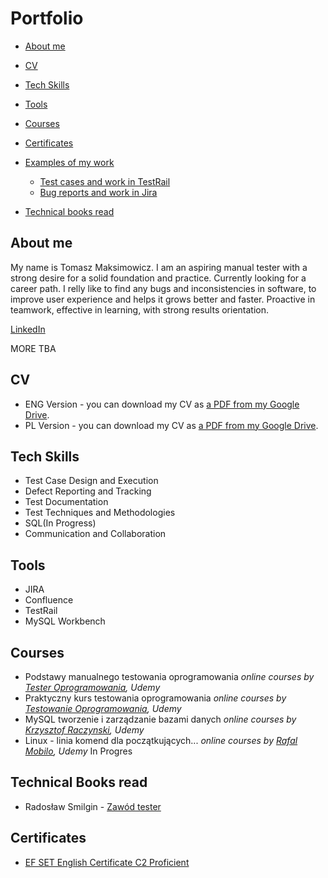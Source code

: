 # Portfolio
- [About me](#about-me)
- [CV](#cv)
- [Tech Skills](#tech-skills)
- [Tools](#tools)
- [Courses](#courses)
- [Certificates](#certificates)
- [Examples of my work](#examples-of-my-work)
  * [Test cases and work in TestRail](#test-cases-and-work-in-testrail)
  * [Bug reports and work in Jira](#bug-reports-and-work-in-jira)
  
- [Technical books read](#technical-books-read)

## About me
My name is Tomasz Maksimowicz. I am an aspiring manual tester with a strong desire for a solid foundation and practice. Currently looking for a career path. I relly like to find any bugs and inconsistencies in software, to improve user experience and helps it grows better and faster. Proactive in teamwork, effective in learning, with strong results orientation.

[LinkedIn](https://www.linkedin.com/in/tomasz-maksimowicz-74a33116b/)

MORE TBA

## CV

- ENG Version - you can download my CV as [a PDF from my Google Drive](https://drive.google.com/file/d/14Sa92jydw36qoAiwp_C1QpCxlGhfed_q/view?usp=sharing).
- PL Version - you can download my CV as [a PDF from my Google Drive](https://drive.google.com/file/d/1-yBsUe66NU8e0nF1KYRSj-8vuUuiceaZ/view?usp=share_link).
 
 
## Tech Skills
 
  - Test Case Design and Execution
  - Defect Reporting and Tracking
  - Test Documentation
  - Test Techniques and Methodologies
  - SQL(In Progress)
  - Communication and Collaboration
  
  
  ## Tools

  - JIRA
  - Confluence
  - TestRail
  - MySQL Workbench
  
  
  
  ## Courses
  
  - Podstawy manualnego testowania oprogramowania 
*online courses by [Tester Oprogramowania](https://www.udemy.com/course/kurs-testowania-oprogramowania/), Udemy*
  - Praktyczny kurs testowania oprogramowania
*online courses by [Testowanie Oprogramowania](https://www.udemy.com/course/praktyczny-kurs-testowania-oprogramowania/), Udemy*
  - MySQL tworzenie i zarządzanie bazami danych
*online courses by [Krzysztof Raczynski](https://www.udemy.com/course/mysql-tworzenie-i-zarzadzanie-bazami-danych/), Udemy*
  - Linux - linia komend dla początkujących...
*online courses by [Rafal Mobilo](https://www.udemy.com/course/linux101/), Udemy*      In Progres


## Technical Books read
* Radosław Smilgin - [Zawód tester](https://ksiegarnia.pwn.pl/Zawod-tester.-Od-decyzji-do-zdobycia-doswiadczenia,743423772,p.html)


## Certificates
- [EF SET English Certificate C2 Proficient](https://www.efset.org/cert/zkjgL1)

 

  
